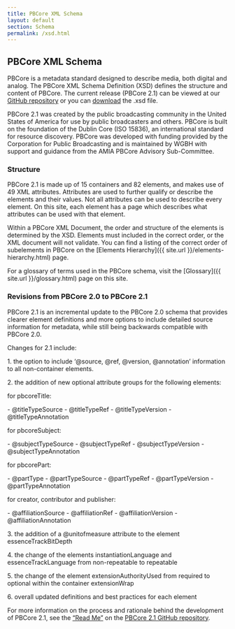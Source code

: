 ```yaml
---
title: PBCore XML Schema
layout: default
section: Schema
permalink: /xsd.html
---
```


<h2 class="green title bold">PBCore XML Schema</h2>

PBCore is a metadata standard designed to describe media, both digital and analog. The PBCore XML Schema Definition (XSD) defines the structure and content of PBCore. The current release (PBCore 2.1) can be viewed at our [GitHub repository](https://github.com/WGBH/PBCore_2.1/) or you can <a href="/assets/downloads/PBCore_2.1-master.zip" download>download</a> the .xsd file.

PBCore 2.1 was created by the public broadcasting community in the United States of America for use by public broadcasters and others. PBCore is built on the foundation of the Dublin Core (ISO 15836), an international standard for resource discovery. PBCore was developed with funding provided by the Corporation for Public Broadcasting and is maintained by WGBH with support and guidance from the AMIA PBCore Advisory Sub-Committee.

<h3>Structure</h3>

PBCore 2.1 is made up of 15 containers and 82 elements, and makes use of 49 XML attributes. Attributes are used to further qualify or describe the elements and their values. Not all attributes can be used to describe every element. On this site, each element has a page which describes what attributes can be used with that element.

Within a PBCore XML Document, the order and structure of the elements is determined by the XSD. Elements must included in the correct order, or the XML document will not validate. You can find a listing of the correct order of subelements in PBCore on the [Elements Hierarchy]({{ site.url }}/elements-hierarchy.html) page.

For a glossary of terms used in the PBCore schema, visit the [Glossary]({{ site.url }}/glossary.html) page on this site.

<h3>Revisions from PBCore 2.0 to PBCore 2.1</h3>

PBCore 2.1 is an incremental update to the PBCore 2.0 schema that provides clearer element definitions and more options to include detailed source information for metadata, while still being backwards compatible with PBCore 2.0.

Changes for 2.1 include:
<p>1. the option to include ‘@source, @ref, @version, @annotation’ information to all non-container elements.</p>
<p>2. the addition of new optional attribute groups for the following elements:</p>
<p>for pbcoreTitle:</p>
- <span>@titleTypeSource</span>
- <span>@titleTypeRef</span>
- <span>@titleTypeVersion</span>
- <span>@titleTypeAnnotation</span>
<p>for pbcoreSubject:</p>
- <span>@subjectTypeSource</span>
- <span>@subjectTypeRef</span>
- <span>@subjectTypeVersion</span>
- <span>@subjectTypeAnnotation</span>
<p>for pbcorePart:</p>
- <span>@partType</span>
- <span>@partTypeSource</span>
- <span>@partTypeRef</span>
- <span>@partTypeVersion</span>
- <span>@partTypeAnnotation</span>
<p>for creator, contributor and publisher:</p>
- <span>@affiliationSource</span>
- <span>@affiliationRef</span>
- <span>@affiliationVersion</span>
- <span>@affiliationAnnotation</span>
<p>3. the addition of a @unitofmeasure attribute to the element essenceTrackBitDepth</p>
<p>4. the change of the elements instantiationLanguage and essenceTrackLanguage from non-repeatable to repeatable</p>
<p>5. the change of the element extensionAuthorityUsed from required to optional within the container extensionWrap</p>
<p>6. overall updated definitions and best practices for each element</p>

For more information on the process and rationale behind the development of PBCore 2.1, see the [“Read Me”](https://github.com/WGBH/PBCore_2.1/blob/master/README.md) on the [PBCore 2.1 GitHub repository](https://github.com/WGBH/PBCore_2.1).
